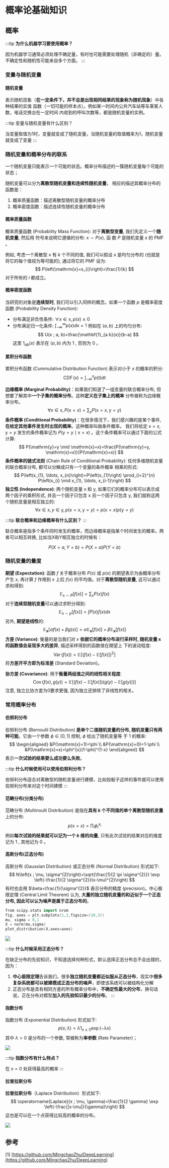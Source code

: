 # 概率论基础知识

## 概率

:::tip
**为什么机器学习要使用概率？**

因为机器学习通常必须处理不确定量，有时也可能需要处理随机（非确定的）量。不确定性和随机性可能来自多个方面。
:::

### 变量与随机变量

#### 随机变量
表示随机现象（**在一定条件下，并不总是出现相同结果的现象称为随机现象**）中各种结果的实值 函数（一切可能的样本点）。例如某一时间内公共汽车站等车乘客人数，电话交换台在一定时间 内收到的呼叫次数等，都是随机变量的实例。

:::tip
变量与随机变量有什么区别？

当变量取值为1时，变量就变成了随机变量，当随机变量的取值概率为1，随机变量就变成了变量
:::

### 随机变量和概率分布的联系

一个随机变量只能表示一个可能的状态。概率分布描述的一簇随机变量每个可能的状态；

随机变量可以分为**离散型随机变量和连续性随机变量**， 相应的描述其概率分布的函数是：
1. 概率质量函数：描述离散型随机变量的概率分布
2. 概率密度函数：描述连续性随机变量的概率分布


#### 概率质量函数
概率质量函数 (Probability Mass Function): 对于**离散型变量**, 我们先定义一个**随机变量**, 然后用 符号来说明它遵循的分布: $\mathrm{x} \sim P(\mathrm{x})$, 函 数 $P$ 是随机变量 $\mathrm{x}$ 的 $\mathrm{PMF}$ 。

例如, 考虑一个离散型 $\mathrm{x}$ 有 $k$ 个不同的值, 我们可以假设 $\mathrm{x}$ 是均匀分布的 (也就是将它的每个值视为等可能的), 通过将它的 $\mathrm{PMF}$ 设为:
$$
P\left(\mathrm{x}=x_{i}\right)=\frac{1}{k}
$$
对于所有的 $i$ 都成立。

#### 概率密度函数
当研究的对象是**连续型时**, 我们可以引入同样的概念。如果一个函数 $p$ 是概率密度函数 (Probability Density Function):
- 分布满足非负性条件: $\forall x \in \mathrm{x}, p(x) \geq 0$
- 分布满足归一化条件: $\int_{-\infty}^{\infty} p(x) d x=1$
例如在 $(a, b)$ 上的均匀分布:
$$
U(x ; a, b)=\frac{\mathbf{1}_{a b}(x)}{b-a}
$$
这里 $1_{a b}(x)$ 表示在 $(a, b)$ 内为 1 , 否则为 0 。

#### 累积分布函数
累积分布函数 (Cummulative Distribution Function) 表示对小于 $x$ 的概率的积分:
$$
\operatorname{CDF}(x)=\int_{-\infty}^{x} p(t) d t
$$

**边缘概率 (Marginal Probability)**：如果我们知道了一组变量的联合概率分布, 但想要了解其中**一个子集的概率分布**。这种**定义在子集上的概率** 分布被称为边缘概率分布。
$$
\forall x \in \mathrm{x}, P(\mathrm{x}=x)=\sum_{y} P(\mathrm{x}=x, \mathrm{y}=y)
$$
**条件概率 (Conditional Probability)**：在很多情况下，我们感兴趣的是某个事件, **在给定其他事件发生时出现的概率**。这种概率叫做条件概率。 我们将给定 $\mathrm{x}=x, \mathrm{y}=y$ 发生的条件概率记为 $P(\mathrm{y}=y \mid \mathrm{x}=x)$ 。这个条件概率可以通过下面的公式计算:
$$
P(\mathrm{y}=y \mid \mathrm{x}=x)=\frac{P(\mathrm{y}=y, \mathrm{x}=x)}{P(\mathrm{x}=x)}
$$
**条件概率的链式法则** (Chain Rule of Conditional Probability): 任何多维随机变量的联合概率分布, 都可以分解成只有一个变量的条件概率 相乘的形式:
$$
P\left(x_{1}, \ldots, x_{n}\right)=P\left(x_{1}\right) \prod_{i=2}^{n} P\left(x_{i} \mid x_{1}, \ldots, x_{i-1}\right)
$$
**独立性 (Independence)**: 两个随机变量 $\mathrm{x}$ 和 $\mathrm{y}$, 如果它们的概率分布可以表示成两个因子的乘积形式, 并且一个因子只包含 $\mathrm{x}$ 另一个因子只包含 $\mathrm{y}$,  我们就称这两个随机变量是相互独立的:
$$
\forall x \in \mathrm{x}, y \in \mathrm{y}, p(\mathrm{x}=x, \mathrm{y}=y)=p(\mathrm{x}=x) p(\mathrm{y}=y)
$$


:::tip
**联合概率和边缘概率有什么区别？**
:::

联合概率是指多个条件同时发生的概率，而边缘概率是指某个时间发生的概率。两者可以相互转换, 比如当X和Y相互独立的时候有：

$$
P(X = a,Y = b) = P(X=a)P(Y=b)
$$


### 随机变量的量度

**期望 (Expectation)**:  函数 $f$ 关于概率分布 $P(\mathrm{x})$ 或 $p(\mathrm{x})$ 的期望表示为由概率分布产生 $x$, 再计算 $f$ 作用到 $x$ 上后 $f(x)$ 的平均值。对于**离散型随机变量**, 这可以通过求和得到:
$$
\mathbb{E}_{\mathrm{x} \sim P}[f(x)]=\sum_{x} \mathrm{P}(x) f(x)
$$
对于**连续型随机变量**可以通过求积分得到:
$$
\mathbb{E}_{\mathrm{x} \sim p}[f(x)]=\int P(x) f(x) d x
$$
另外, **期望是线性**的:
$$
\mathbb{E}_{\mathbf{x}}[\alpha f(x)+\beta g(x)]=\alpha \mathbb{E}_{\mathbf{x}}[f(x)]+\beta \mathbb{E}_{\mathbf{x}}[f(x)]
$$
**方差 (Variance)**:  衡量的是当我们对 $x$ **依据它的概率分布进行采样时, 随机变量 $\mathrm{x}$ 的函数值会呈现多大的差异**, 描述采样得到的函数值在期望上 下的波动程度:
$$
\operatorname{Var}(f(x))=\mathbb{E}\left[(f(x)-\mathbb{E}[f(x)])^{2}\right]
$$
将**方差开平方即为标准差** (Standard Deviation)。

**协方差 (Covariance)**:  用于**衡量两组值之间的线性相关程度**:
$$
\operatorname{Cov}(f(x), g(y))=\mathbb{E}[(f(x)-\mathbb{E}[f(x)])(g(y)-\mathbb{E}[g(y)])]
$$
注意, 独立比协方差为0要求更强, 因为独立还排除了非线性的相关。

### 常用概率分布
#### 伯努利分布
伯努利分布 (Bernoulli Distribution) **是单个二值随机变量的分布, 随机变量只有两种可能**。它由一个参数 $\phi \in[0,1]$ 控制, $\phi$ 给出了随机变量等 于 1 的概率:
$$
\begin{aligned}
&P(\mathrm{x}=1)=\phi \\
&P(\mathrm{x}=0)=1-\phi \\
&P(\mathrm{x}=x)=\phi^{x}(1-\phi)^{1-x}
\end{aligned}
$$
表示**一次试验的结果要么成功要么失败**。

:::tip
**什么时候使用可以使用伯努利分布？**

伯努利分布适合对离散型的随机变量进行建模，比如投骰子这样的事件就可以使用伯努利分布来对这个时间建模
:::

#### 范畴分布(分类分布)
范畴分布 (Multinoulli Distribution) 是指在**具有 $k$ 个不同值的单个离散型随机变量**上的分布:
$$
p(\mathrm{x}=x)=\prod_{i} \phi_{i}^{x_{i}}
$$
例如**每次试验的结果就可以记为一个 $k$ 维的向量**, 只有此次试验的结果对应的维度记为 1 , 其他记为 0 。

#### 高斯分布(正态分布)
高斯分布 (Gaussian Distribution) 或正态分布 (Normal Distribution) 形式如下:
$$
N\left(x ; \mu, \sigma^{2}\right)=\sqrt{\frac{1}{2 \pi \sigma^{2}}} \exp \left(-\frac{1}{2 \sigma^{2}}(x-\mu)^{2}\right)
$$
有时也会用 $\beta=\frac{1}{\sigma^{2}}$ 表示分布的精度 (precision)。中心极限定理 (Central Limit Theorem) 认为, **大量的独立随机变量的和近似于一个正态分布, 因此可以认为噪声是属于正态分布的**。

```c++
from scipy.stats import nrom
fig, axes = plt.subplots(1,2,figsize=(10,3))
mu, sigma = 0,1
X = norm(mu,sigma)
plot_distribution(X,axes=axes)
```

![](https://sonder-images.oss-cn-beijing.aliyuncs.com/img/20220223203711.png)

:::tip
**什么时候采用正态分布？**

在缺乏分布的先验知识，不知道选择何种形式，默认选择正态分布总不会出错的，因为：
1. **中心极限定理**告诉我们，很多**独立随机变量都近似服从正态分布**，现实中**很多复杂系统都可以被建模成正态分布的噪声**，即使该系统可以被结构化分解
2. 正态分布是具有相同方差的所有概率分布中，**不确定性最大的分布**，换句话说，正在分布对模型**加入的先验知识最少的分布**。
:::

#### 指数分布
指数分布 (Exponential Distribution) 形式如下:
$$
p(x ; \lambda)=\lambda 1_{x \geq 0} \exp (-\lambda x)
$$
其中 $\lambda>0$ 是分布的一个参数, 常被称为**率参数** (Rate Parameter)；

![](https://sonder-images.oss-cn-beijing.aliyuncs.com/img/20220223204907.png)


:::tip
**指数分布有什么特点？**

在 $x=0$ 处获得最高的概率
:::

#### 拉普拉斯分布
**拉普拉斯分布**（Laplace Distribution）形式如下:
$$
\operatorname{Laplace}(x ; \mu, \gamma)=\frac{1}{2 \gamma} \exp \left(-\frac{|x-\mu|}{\gamma}\right)
$$
这也是可以在一个点获得比较高的概率的分布。

![](https://sonder-images.oss-cn-beijing.aliyuncs.com/img/20220223204855.png)




## 参考
[1]  [https://github.com/MingchaoZhu/DeepLearning](https://github.com/MingchaoZhu/DeepLearning)





